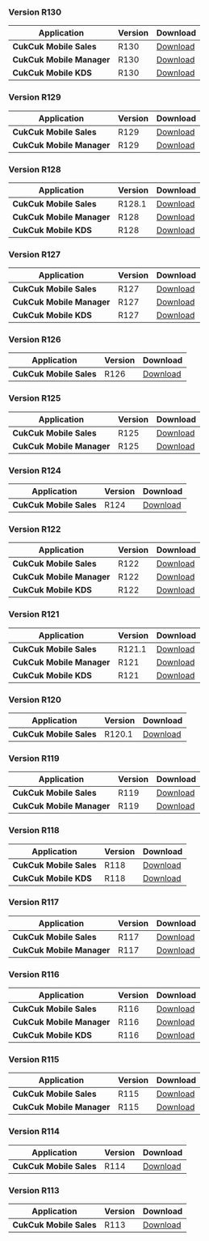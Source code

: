 ### Version R130

| Application | Version | Download |
|---|---|---|
| **CukCuk Mobile Sales** | R130 | [Download](https://github.com/CukCuk-US/CUKCUK-COM/releases/download/R130/Sales_R130_0_0_1.apk) |
| **CukCuk Mobile Manager** | R130 | [Download](https://github.com/CukCuk-US/CUKCUK-COM/releases/download/R130/Manager_R130_0_0_0.apk) |
| **CukCuk Mobile KDS** | R130 | [Download](https://github.com/CukCuk-US/CUKCUK-COM/releases/download/R130/KDS_R130_0_0_0.apk) |

### Version R129

| Application | Version | Download |
|---|---|---|
| **CukCuk Mobile Sales** | R129 | [Download](https://github.com/CukCuk-US/CUKCUK-COM/releases/download/R129/Sales_R129_0_0_0.apk) |
| **CukCuk Mobile Manager** | R129 | [Download](https://github.com/CukCuk-US/CUKCUK-COM/releases/download/R129/Manager_R129_0_0_0.apk) |

### Version R128

| Application | Version | Download |
|---|---|---|
| **CukCuk Mobile Sales** | R128.1 | [Download](https://github.com/CukCuk-US/CUKCUK-COM/releases/download/R128/Sales_R128_1_0_0.apk) |
| **CukCuk Mobile Manager** | R128 | [Download](https://github.com/CukCuk-US/CUKCUK-COM/releases/download/R128/Manager_R128_0_0_0.apk) |
| **CukCuk Mobile KDS** | R128 | [Download](https://github.com/CukCuk-US/CUKCUK-COM/releases/download/R128/KDS_R128_0_0_0.apk) |

### Version R127

| Application | Version | Download |
|---|---|---|
| **CukCuk Mobile Sales** | R127 | [Download](https://github.com/CukCuk-US/CUKCUK-COM/releases/download/R127/Sales_R127_0_0_0.apk) |
| **CukCuk Mobile Manager** | R127 | [Download](https://github.com/CukCuk-US/CUKCUK-COM/releases/download/R127/Manager_R127_0_0_0.apk) |
| **CukCuk Mobile KDS** | R127 | [Download](https://github.com/CukCuk-US/CUKCUK-COM/releases/download/R127/KDS_R127_0_0_0.apk) |

### Version R126
  
| Application | Version | Download |
|---|---|---|
| **CukCuk Mobile Sales** | R126 | [Download](https://github.com/CukCuk-US/CukCuk-COM/releases/download/R126/Sales_R126_0_0_0.apk) |

### Version R125
  
| Application | Version | Download |
|---|---|---|
| **CukCuk Mobile Sales** | R125 | [Download](https://github.com/CukCuk-US/CUKCUK-COM/releases/download/R125/Sales_R125_0_0_0.apk) |
| **CukCuk Mobile Manager** | R125 | [Download](https://github.com/CukCuk-US/CUKCUK-COM/releases/download/R125/Manager_R125_0_0_0.apk) |

### Version R124

| Application | Version | Download |
|---|---|---|
| **CukCuk Mobile Sales** | R124 | [Download](https://github.com/CukCuk-US/CUKCUK-COM/releases/download/R124/Sales_R124_0_0_0.apk) |

### Version R122

| Application | Version | Download |
|---|---|---|
| **CukCuk Mobile Sales** | R122 | [Download](https://github.com/CukCuk-US/CUKCUK-COM/releases/download/R122/Sales_R122_0_0_0.apk) |
| **CukCuk Mobile Manager** | R122 | [Download](https://github.com/CukCuk-US/CUKCUK-COM/releases/download/R122/Manager_R122_0_0_0.apk) |
| **CukCuk Mobile KDS** | R122 | [Download](https://github.com/CukCuk-US/CUKCUK-COM/releases/download/R122/KDS_R122_0_0_0.apk) |

### Version R121

| Application | Version | Download |
|---|---|---|
| **CukCuk Mobile Sales** | R121.1 | [Download](https://github.com/CukCuk-US/CUKCUK-COM/releases/download/R121/Sales_R121_1_0_0.apk) |
| **CukCuk Mobile Manager** | R121 | [Download](https://github.com/CukCuk-US/CUKCUK-COM/releases/download/R121/Manager_R121_0_0_0.apk) |
| **CukCuk Mobile KDS** | R121 | [Download](https://github.com/CukCuk-US/CUKCUK-COM/releases/download/R121/KDS_R121_0_0_0.apk) |

### Version R120

| Application | Version | Download |
|---|---|---|
| **CukCuk Mobile Sales** | R120.1 | [Download](https://github.com/CukCuk-US/CUKCUK-COM/releases/download/R120.1/Sale_R120_1_0_0.apk) |

### Version R119

| Application | Version | Download |
|---|---|---|
| **CukCuk Mobile Sales** | R119 | [Download](https://github.com/CukCuk-US/CUKCUK-COM/releases/download/R119/Sales_R119_0_0_0.apk) |
| **CukCuk Mobile Manager** | R119 | [Download](https://github.com/CukCuk-US/CUKCUK-COM/releases/download/R119/Manager_R119_0_0_1.apk) |

### Version R118

| Application | Version | Download |
|---|---|---|
| **CukCuk Mobile Sales** | R118 | [Download](https://github.com/CukCuk-US/CUKCUK-COM/releases/download/R118/Sale_R118_0_0_0.apk) |
| **CukCuk Mobile KDS** | R118 | [Download](https://github.com/CukCuk-US/CUKCUK-COM/releases/download/R118/KDS_R118_0_0_0.apk) |

### Version R117

| Application | Version | Download |
|---|---|---|
| **CukCuk Mobile Sales** | R117 | [Download](https://github.com/CukCuk-US/CUKCUK-COM/releases/download/R117/Sale_R117_1_0_0.apk) |
| **CukCuk Mobile Manager** | R117 | [Download](https://github.com/CukCuk-US/CUKCUK-COM/releases/download/R117/Manager_R117_0_0_0.apk) |

### Version R116

| Application | Version | Download |
|---|---|---|
| **CukCuk Mobile Sales** | R116 | [Download](https://github.com/CukCuk-US/CUKCUK-COM/releases/download/R116/Sales_R116.apk) |
| **CukCuk Mobile Manager** | R116 | [Download](https://github.com/CukCuk-US/CUKCUK-COM/releases/download/R116/Manager_R116.apk) |
| **CukCuk Mobile KDS** | R116 | [Download](https://github.com/CukCuk-US/CUKCUK-COM/releases/download/R116/KDS_R116.apk) |

### Version R115

| Application | Version | Download |
|---|---|---|
| **CukCuk Mobile Sales** | R115 | [Download](https://github.com/CukCuk-US/CUKCUK-COM/releases/download/R115/Sales_R115.apk) |
| **CukCuk Mobile Manager** | R115 | [Download](https://github.com/CukCuk-US/CUKCUK-COM/releases/download/R115/Manager_R115.apk) |

### Version R114

| Application | Version | Download |
|---|---|---|
| **CukCuk Mobile Sales** | R114 | [Download](https://github.com/CukCuk-US/CUKCUK-COM/releases/download/R114/Sales_R114.apk) |

### Version R113

| Application | Version | Download |
|---|---|---|
| **CukCuk Mobile Sales** | R113 | [Download](https://github.com/CukCuk-US/CUKCUK-COM/releases/download/R113/Sales_R113.apk) |
